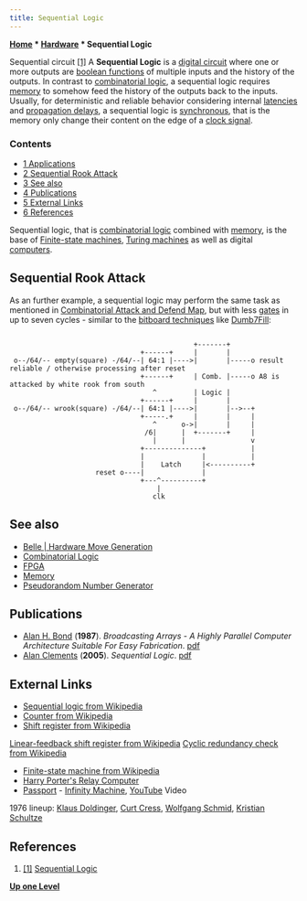 ```yaml
---
title: Sequential Logic
---
```

**[Home](Home "Home") \* [Hardware](Hardware "Hardware") \* Sequential Logic**



 [](http://web.mit.edu/6.111/www/f2005/tutprobs/sequential.html) Sequential circuit <a id="cite-note-1" href="#cite-ref-1">[1]</a> 
A **Sequential Logic** is a [digital circuit](https://en.wikipedia.org/wiki/Digital_electronics) where one or more outputs are [boolean functions](https://en.wikipedia.org/wiki/Boolean_function) of multiple inputs and the history of the outputs. In contrast to [combinatorial logic](Combinatorial_Logic "Combinatorial Logic"), a sequential logic requires [memory](Memory "Memory") to somehow feed the history of the outputs back to the inputs. Usually, for deterministic and reliable behavior considering internal [latencies](https://en.wikipedia.org/wiki/Latency_%28engineering%29) and [propagation delays](https://en.wikipedia.org/wiki/Propagation_delay), a sequential logic is [synchronous](https://en.wikipedia.org/wiki/Synchronous_logic), that is the memory only change their content on the edge of a [clock signal](https://en.wikipedia.org/wiki/Clock_signal). 



### Contents


* [1 Applications](#applications)
* [2 Sequential Rook Attack](#sequential-rook-attack)
* [3 See also](#see-also)
* [4 Publications](#publications)
* [5 External Links](#external-links)
* [6 References](#references)






Sequential logic, that is [combinatorial logic](Combinatorial_Logic "Combinatorial Logic") combined with [memory](Memory "Memory"), is the base of [Finite-state machines](https://en.wikipedia.org/wiki/Finite_state_machine), [Turing machines](index.php?title=Turing_Machine&action=edit&redlink=1 "Turing Machine (page does not exist)") as well as digital [computers](https://en.wikipedia.org/wiki/Computer).






## Sequential Rook Attack


As an further example, a sequential logic may perform the same task as mentioned in [Combinatorial Attack and Defend Map](Combinatorial_Logic#CombinatorialAttackandDefendMap "Combinatorial Logic"), but with less [gates](https://en.wikipedia.org/wiki/Logic_gates) in up to seven cycles - similar to the [bitboard techniques](Bitboards "Bitboards") like [Dumb7Fill](Dumb7Fill "Dumb7Fill"):




```

                                             +-------+
                                +------+     |       |
 o--/64/-- empty(square) -/64/--| 64:1 |---->|       |-----o result reliable / otherwise processing after reset
                                +------+     | Comb. |-----o A8 is attacked by white rook from south
                                   ^         | Logic |
                                +------+     |       |
 o--/64/-- wrook(square) -/64/--| 64:1 |---->|       |-->--+
                                +-----.+     |       |     |
                                   ^      o->|       |     |
                                 /6|      |  +-------+     |
                                   |      |                v
                                +--------------+           |
                                |              |           |
                                |    Latch     |<----------+
                     reset o----|              |
                                +---^----------+
                                    |
                                   clk

```

## See also


* [Belle | Hardware Move Generation](Belle#Hardware "Belle")
* [Combinatorial Logic](Combinatorial_Logic "Combinatorial Logic")
* [FPGA](FPGA "FPGA")
* [Memory](Memory "Memory")
* [Pseudorandom Number Generator](Pseudorandom_Number_Generator "Pseudorandom Number Generator")


## Publications


* [Alan H. Bond](Alan_H._Bond "Alan H. Bond") (**1987**). *Broadcasting Arrays - A Highly Parallel Computer Architecture Suitable For Easy Fabrication*. [pdf](http://www.exso.com/bc.pdf)
* [Alan Clements](http://www.scm.tees.ac.uk/users/a.clements/) (**2005**). *Sequential Logic*. [pdf](http://www.oup.com/uk/orc/bin/9780199273133/clements_ch03.pdf)


## External Links


* [Sequential logic from Wikipedia](https://en.wikipedia.org/wiki/Sequential_logic)
* [Counter from Wikipedia](https://en.wikipedia.org/wiki/Counter)
* [Shift register from Wikipedia](https://en.wikipedia.org/wiki/Shift_register)


 [Linear-feedback shift register from Wikipedia](https://en.wikipedia.org/wiki/Linear-feedback_shift_register)
 [Cyclic redundancy check from Wikipedia](https://en.wikipedia.org/wiki/Cyclic_redundancy_check)
* [Finite-state machine from Wikipedia](https://en.wikipedia.org/wiki/Finite-state_machine)
* [Harry Porter's Relay Computer](http://web.cecs.pdx.edu/%7Eharry/Relay/index.html)
* [Passport](Category:Passport "Category:Passport") - [Infinity Machine](http://www.allmusic.com/album/infinity-machine-mw0000587835), [YouTube](https://en.wikipedia.org/wiki/YouTube) Video


 1976 lineup: [Klaus Doldinger](Category:Klaus_Doldinger "Category:Klaus Doldinger"), [Curt Cress](Category:Curt_Cress "Category:Curt Cress"), [Wolfgang Schmid](Category:Wolfgang_Schmid "Category:Wolfgang Schmid"), [Kristian Schultze](https://en.wikipedia.org/wiki/Kristian_Schultze)
 
## References


1. <a id="cite-ref-1" href="#cite-note-1">[1]</a> [Sequential Logic](http://web.mit.edu/6.111/www/f2005/tutprobs/sequential.html)

**[Up one Level](Hardware "Hardware")**







 
